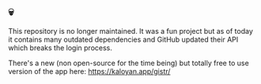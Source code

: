 ## 💀

This repository is no longer maintained. It was a fun project but as of today it contains many outdated dependencies and GitHub updated their API which breaks the login process.

There's a new (non open-source for the time being) but totally free to use version of the app here: https://kaloyan.app/gistr/
